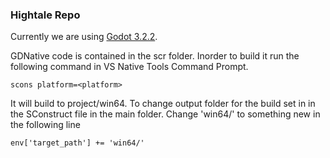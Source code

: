 ### Hightale Repo

Currently we are using [Godot 3.2.2](https://godotengine.org/download/windows).
[^*]: [alt if link oudated](https://downloads.tuxfamily.org/godotengine/3.2.2/)

GDNative code is contained in the scr folder.
Inorder to build it run the following command in VS Native Tools Command Prompt.
```
scons platform=<platform>
```

It will build to project/win64.
To change output folder for the build set in in the SConstruct file in the main folder.
Change 'win64/' to something new in the following line
```
env['target_path'] += 'win64/'
```
